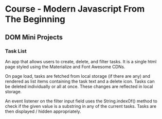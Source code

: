# Course - Modern Javascript From The Beginning

## DOM Mini Projects

### Task List

An app that allows users to create, delete, and filter tasks. It is a single html page styled using the Materialize and Font Awesome CDNs.

On page load, tasks are fetched from local storage (if there are any) and rendered as list items containing the task text and a delete icon. Tasks can be deleted individually or all at once. These changes are reflected in local storage.

An event listener on the filter input field uses the String.indexOf() method to check if the given value is a substring in any of the current tasks. Tasks are then displayed / hidden appropriately.
